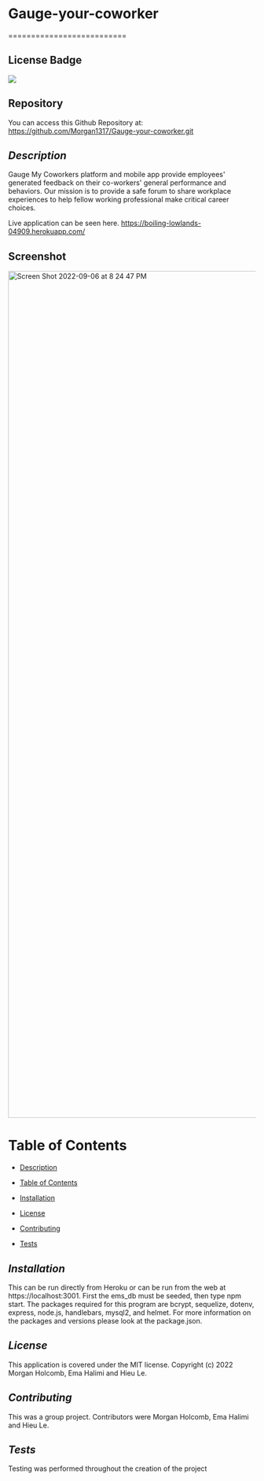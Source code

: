 # Gauge-your-coworker

==========================

## License Badge

![](https://img.shields.io/badge/license-MIT-blue)

## Repository

You can access this Github Repository at: https://github.com/Morgan1317/Gauge-your-coworker.git

## _Description_

Gauge My Coworkers platform and mobile app provide employees' generated feedback on their co-workers' general performance and behaviors. Our mission is to provide a safe forum to share workplace experiences to help fellow working professional make critical career choices. 

Live application can be seen here. 
https://boiling-lowlands-04909.herokuapp.com/

## Screenshot

<img width="1721" alt="Screen Shot 2022-09-06 at 8 24 47 PM" src="https://user-images.githubusercontent.com/103079401/188768331-981dd473-9144-4164-8691-76b14fc08a45.png">


# Table of Contents

- [Description](#description)

* [Table of Contents](#table-of-contents)

- [Installation](#installation)

* [License](#license)

- [Contributing](#contributing)

* [Tests](#tests)

## _Installation_

This can be run directly from Heroku or can be run from the web at https://localhost:3001. First the ems_db must be seeded, then type npm start.
The packages required for this program are bcrypt, sequelize, dotenv, express, node.js, handlebars, mysql2, and helmet. For more information on the packages and versions please look at the package.json.

## _License_

This application is covered under the MIT license. Copyright (c) 2022 Morgan Holcomb, Ema Halimi and Hieu Le.

## _Contributing_

This was a group project. Contributors were Morgan Holcomb, Ema Halimi and Hieu Le.

## _Tests_

Testing was performed throughout the creation of the project
